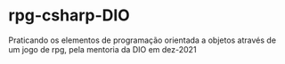 # rpg-csharp-DIO
Praticando os elementos de programação orientada a objetos através de um jogo de rpg, pela mentoria da DIO em dez-2021
